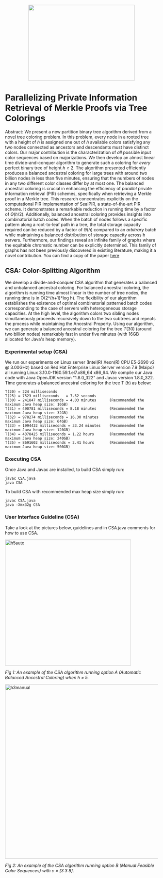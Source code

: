 <p align="center">
  <img width="350" height="250" src="https://github.com/cnquang/testPIR/assets/87842051/890b9b4a-9c9c-4f62-b899-f1d0e4eb8289">
</p>

# Parallelizing Private Information Retrieval of Merkle Proofs via Tree Colorings
Abstract: We present a new partition binary tree algorithm derived from a novel tree coloring problem. In this problem, every node in a rooted tree with a height of $h$ is assigned one out of $h$ available colors satisfying any two nodes connected as ancestors and descendants must have distinct colors. Our major contribution is the characterization of $all$ possible input color sequences based on majorizations. We then develop an almost linear time divide-and-conquer algorithm to generate such a coloring for $every$ perfect binary tree of height $h\geq 2$. The algorithm presented efficiently produces a balanced ancestral coloring for large trees with around two billion nodes in less than five minutes, ensuring that the numbers of nodes in any two different color classes differ by at most one. The balanced ancestral coloring is crucial in enhancing the efficiency of $parallel$ private information retrieval (PIR) schemes, specifically when retrieving a Merkle proof in a Merkle tree. This research concentrates explicitly on the computational PIR implementation of SealPIR, a state-of-the-art PIR scheme. It demonstrates a remarkable reduction in running time by a factor of $\Theta(h/2)$. Additionally, balanced ancestral coloring provides insights into combinatorial batch codes. When the batch of nodes follows a specific pattern along a root-to-leaf path in a tree, the total storage capacity required can be reduced by a factor of $\Theta(h)$ compared to an $arbitrary$ batch while maintaining a balanced distribution of storage capacity across h servers. Furthermore, our findings reveal an infinite family of graphs where the equitable chromatic number can be explicitly determined. This family of graphs has not been previously discovered in existing literature, making it a novel contribution. You can find a copy of the paper [here](https://arxiv.org/abs/2205.05211)

## CSA: Color-Splitting Algorithm
We develop a divide-and-conquer CSA algorithm that generates a balanced and unbalanced ancestral coloring. For balanced ancestral coloring, the algorithm is running time almost linear in the number of tree nodes, the running time is in O(2^{h+1}*log h). The flexibility of our algorithm establishes the existence of optimal combinatorial patterned batch codes corresponding to the case of servers with heterogeneous storage capacities. At the high level, the algorithm colors two sibling nodes simultaneously proceeds recursively down to the two subtrees and repeats the process while maintaining the Ancestral Property. Using our algorithm, we can generate a balanced ancestral coloring for the tree $T(30)$ (around two billion nodes) remarkably fast in under five minutes (with 16GB allocated for Java's heap memory).

### Experimental setup (CSA)

We run our experiments on Linux server (Intel(R) Xeon(R) CPU E5-2690 v2 @ 3.00GHz) based on Red Hat Enterprise Linux Server version 7.9 (Maipo)  all running Linux 3.10.0-1160.59.1.el7.x86_64 x86_64. We compile our Java code with Java OpenJDK version "1.8.0_322" and Javac version 1.8.0_322. Time generates a balanced ancestral coloring for the tree T (h) as below:


    T(20) = 224 milliseconds
    T(25) = 7523 milliseconds   = 7.52 seconds
    T(30) = 241847 milliseconds = 4.03 minutes      (Recommended the maximum Java heap size: 16GB)
    T(31) = 490781 milliseconds = 8.18 minutes      (Recommended the maximum Java heap size: 32GB)
    T(32) = 978274 milliseconds = 16.30 minutes     (Recommended the maximum Java heap size: 64GB)
    T(33) = 1994432 milliseconds = 33.24 minutes    (Recommended the maximum Java heap size: 120GB)
    T(34) = 4378425 milliseconds = 1.22 hours       (Recommended the maximum Java heap size: 240GB)
    T(35) = 8691602 milliseconds = 2.41 hours       (Recommended the maximum Java heap size: 500GB)

### Executing CSA
Once Java and Javac are installed, to build CSA simply run:

    javac CSA.java
    java CSA

To build CSA with recommended max heap size simply run:

    javac CSA.java
    java -Xmx32g CSA

### User Interface Guideline (CSA)

Take a look at the pictures below, guidelines and in CSA.java comments for how to use CSA.  

<img width="415" alt="h5auto" src="https://user-images.githubusercontent.com/102839948/161372568-85df8aed-6424-4977-9853-722879624efe.png">

*Fig 1: An example of the CSA algorithm running option A (Automatic Balanced Ancestral Coloring) when h = 5.*


<img width="575" alt="h3manual" src="https://user-images.githubusercontent.com/102839948/161372572-773c693e-bd18-4a97-b979-00bbc393fce9.png">

*Fig 2: An example of the CSA algorithm running option B (Manual Feasible Color Sequences) with c = [3 3 8].*
